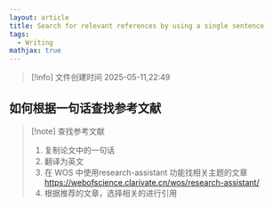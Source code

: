 ```yaml
---
layout: article
title: Search for relevant references by using a single sentence
tags:
  - Writing
mathjax: true
---
```


> [!info] 文件创建时间
> 2025-05-11,22:49


## 如何根据一句话查找参考文献

> [!note] 查找参考文献
> 1. 复制论文中的一句话
> 2. 翻译为英文
> 3. 在 WOS 中使用research-assistant 功能找相关主题的文章
>    https://webofscience.clarivate.cn/wos/research-assistant/
> 4. 根据推荐的文章，选择相关的进行引用
